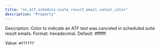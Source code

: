 ```yaml
---
title: "sn_atf.schedule.suite_result_email.cancel_color"
description: "Property"
---
```


Description: Color to indicate an ATF test was canceled in scheduled suite result emails. Format: hexadecimal. Default: #ffffff

Value: `#ffffff`